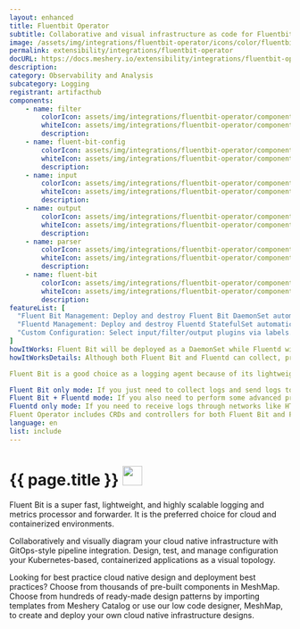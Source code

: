```yaml
---
layout: enhanced
title: Fluentbit Operator
subtitle: Collaborative and visual infrastructure as code for Fluentbit Operator
image: /assets/img/integrations/fluentbit-operator/icons/color/fluentbit-operator-color.svg
permalink: extensibility/integrations/fluentbit-operator
docURL: https://docs.meshery.io/extensibility/integrations/fluentbit-operator
description: 
category: Observability and Analysis
subcategory: Logging
registrant: artifacthub
components: 
	- name: filter
		colorIcon: assets/img/integrations/fluentbit-operator/components/filter/icons/color/filter-color.svg
		whiteIcon: assets/img/integrations/fluentbit-operator/components/filter/icons/white/filter-white.svg
		description: 
	- name: fluent-bit-config
		colorIcon: assets/img/integrations/fluentbit-operator/components/fluent-bit-config/icons/color/fluent-bit-config-color.svg
		whiteIcon: assets/img/integrations/fluentbit-operator/components/fluent-bit-config/icons/white/fluent-bit-config-white.svg
		description: 
	- name: input
		colorIcon: assets/img/integrations/fluentbit-operator/components/input/icons/color/input-color.svg
		whiteIcon: assets/img/integrations/fluentbit-operator/components/input/icons/white/input-white.svg
		description: 
	- name: output
		colorIcon: assets/img/integrations/fluentbit-operator/components/output/icons/color/output-color.svg
		whiteIcon: assets/img/integrations/fluentbit-operator/components/output/icons/white/output-white.svg
		description: 
	- name: parser
		colorIcon: assets/img/integrations/fluentbit-operator/components/parser/icons/color/parser-color.svg
		whiteIcon: assets/img/integrations/fluentbit-operator/components/parser/icons/white/parser-white.svg
		description: 
	- name: fluent-bit
		colorIcon: assets/img/integrations/fluentbit-operator/components/fluent-bit/icons/color/fluent-bit-color.svg
		whiteIcon: assets/img/integrations/fluentbit-operator/components/fluent-bit/icons/white/fluent-bit-white.svg
		description: 
featureList: [
  "Fluent Bit Management: Deploy and destroy Fluent Bit DaemonSet automatically.",
  "Fluentd Management: Deploy and destroy Fluentd StatefulSet automatically.",
  "Custom Configuration: Select input/filter/output plugins via labels."
]
howItWorks: Fluent Bit will be deployed as a DaemonSet while Fluentd will be deployed as a StatefulSet. 
howItWorksDetails: Although both Fluent Bit and Fluentd can collect, process(parse and filter) and then forward log to the final destinations, still they have strengths in different aspects.

Fluent Bit is a good choice as a logging agent because of its lightweight and efficiency, while Fluentd is more powerful to perform advanced processing on logs because of its rich plugins.

Fluent Bit only mode: If you just need to collect logs and send logs to the final destinations, all you need is Fluent Bit.
Fluent Bit + Fluentd mode: If you also need to perform some advanced processing on the logs collected or send to more sinks, then you also need Fluentd.
Fluentd only mode: If you need to receive logs through networks like HTTP or Syslog and then process and send the log to the final sinks, you only need Fluentd.
Fluent Operator includes CRDs and controllers for both Fluent Bit and Fluentd which allows you to config your log processing pipelines in the 3 modes mentioned above as you wish.
language: en
list: include
---
```

<h1>{{ page.title }} <img src="{{ page.image }}" style="width: 35px; height: 35px;" /></h1>

<p>
Fluent Bit is a super fast, lightweight, and highly scalable logging and metrics processor and forwarder. It is the preferred choice for cloud and containerized environments.
</p>
<p>
    Collaboratively and visually diagram your cloud native infrastructure with GitOps-style pipeline integration. Design, test, and manage configuration your Kubernetes-based, containerized applications as a visual topology.
</p>
<p>
    Looking for best practice cloud native design and deployment best practices? Choose from thousands of pre-built components in MeshMap. Choose from hundreds of ready-made design patterns by importing templates from Meshery Catalog or use our low code designer, MeshMap, to create and deploy your own cloud native infrastructure designs.
</p>
